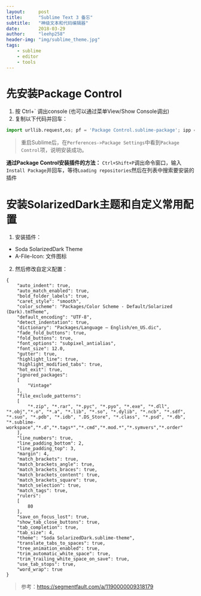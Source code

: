 ```yaml
---
layout:     post
title:      "Sublime Text 3 备忘"
subtitle:   "神级文本和代码编辑器"
date:       2018-03-29
author:     "leehp258"
header-img: "img/sublime_theme.jpg"
tags:
    - sublime
    - editor
    - tools
---
```


# 先安装Package Control

1. 按 Ctrl+` 调出console (也可以通过菜单View/Show Console调出)
2. 复制以下代码并回车：

```python
import urllib.request,os; pf = 'Package Control.sublime-package'; ipp = sublime.installed_packages_path(); urllib.request.install_opener( urllib.request.build_opener( urllib.request.ProxyHandler()) ); open(os.path.join(ipp, pf), 'wb').write(urllib.request.urlopen( 'http://sublime.wbond.net/' + pf.replace(' ','%20')).read())
```
> 重启Sublime后，在`Perferences->Package Settings`中看到`Package Control`项，说明安装成功。

**通过Package Control安装插件的方法：**
`Ctrl+Shift+P`调出命令窗口，输入`Install Package`并回车，等待`Loading repositories`然后在列表中搜索要安装的插件

# 安装SolarizedDark主题和自定义常用配置
1. 安装插件：
- Soda SolarizedDark Theme
- A-File-Icon: 文件图标
2. 然后修改自定义配置：

```shell
{
	"auto_indent": true,
	"auto_match_enabled": true,
	"bold_folder_labels": true,
	"caret_style": "smooth",
	"color_scheme": "Packages/Color Scheme - Default/Solarized (Dark).tmTheme",
	"default_encoding": "UTF-8",
	"detect_indentation": true,
	"dictionary": "Packages/Language – English/en_US.dic",
	"fade_fold_buttons": true,
	"fold_buttons": true,
	"font_options": "subpixel_antialias",
	"font_size": 12.0,
	"gutter": true,
	"highlight_line": true,
	"highlight_modified_tabs": true,
	"hot_exit": true,
	"ignored_packages":
	[
		"Vintage"
	],
	"file_exclude_patterns":
	[
		"*.zip", "*.rar", "*.pyc", "*.pyo", "*.exe", "*.dll", "*.obj","*.o", "*.a", "*.lib", "*.so", "*.dylib", "*.ncb", "*.sdf", "*.suo", "*.pdb", "*.idb", ".DS_Store", "*.class", "*.psd", "*.db", "*.sublime-workspace","*.d","*.tags*","*.cmd","*.mod.*","*.symvers","*.order"
	],
	"line_numbers": true,
	"line_padding_bottom": 2,
	"line_padding_top": 3,
	"margin": 4,
	"match_brackets": true,
	"match_brackets_angle": true,
	"match_brackets_braces": true,
	"match_brackets_content": true,
	"match_brackets_square": true,
	"match_selection": true,
	"match_tags": true,
	"rulers":
	[
		80
	],
	"save_on_focus_lost": true,
	"show_tab_close_buttons": true,
	"tab_completion": true,
	"tab_size": 4,
	"theme": "Soda SolarizedDark.sublime-theme",
	"translate_tabs_to_spaces": true,
	"tree_animation_enabled": true,
	"trim_automatic_white_space": true,
	"trim_trailing_white_space_on_save": true,
	"use_tab_stops": true,
	"word_wrap": true
}

```

> 参考：https://segmentfault.com/a/1190000009318179
